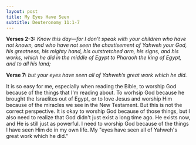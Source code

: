 ```yaml
---
layout: post
title: My Eyes Have Seen
subtitle: Deuteronomy 11:1-7
---
```

**Verses 2-3:** *Know this day—for I don’t speak with your children who have not known, and who have not seen the chastisement of Yahweh your God, his greatness, his mighty hand, his outstretched arm, his signs, and his works, which he did in the middle of Egypt to Pharaoh the king of Egypt, and to all his land;*

**Verse 7:** *but your eyes have seen all of Yahweh’s great work which he did.*

It is so easy for me, especially when reading the Bible, to worship God because of the things that I'm reading about. To worhsip God because he brought the Israelites out of Egypt, or to love Jesus and worship Him because of the miracles we see in the New Testament. But this is not the correct perspective. It is okay to worship God because of those things, but I also need to realize that God didn't just exist a long time ago. He exists now, and He is still just as powerful. I need to worship God because of the things I have seen Him do in my own life. My "eyes have seen all of Yahweh's great work which he did."
